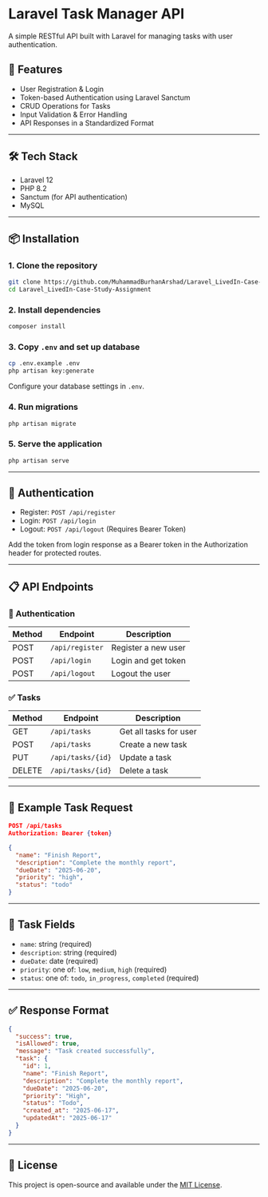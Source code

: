 # Laravel Task Manager API

A simple RESTful API built with Laravel for managing tasks with user authentication.

## 🚀 Features

- User Registration & Login
- Token-based Authentication using Laravel Sanctum
- CRUD Operations for Tasks
- Input Validation & Error Handling
- API Responses in a Standardized Format

---

## 🛠️ Tech Stack

- Laravel 12
- PHP 8.2
- Sanctum (for API authentication)
- MySQL

---

## 📦 Installation

### 1. Clone the repository

```bash
git clone https://github.com/MuhammadBurhanArshad/Laravel_LivedIn-Case-Study-Assignment.git
cd Laravel_LivedIn-Case-Study-Assignment
````

### 2. Install dependencies

```bash
composer install
```

### 3. Copy `.env` and set up database

```bash
cp .env.example .env
php artisan key:generate
```

Configure your database settings in `.env`.

### 4. Run migrations

```bash
php artisan migrate
```

### 5. Serve the application

```bash
php artisan serve
```

---

## 🔐 Authentication

* Register: `POST /api/register`
* Login: `POST /api/login`
* Logout: `POST /api/logout` (Requires Bearer Token)

Add the token from login response as a Bearer token in the Authorization header for protected routes.

---

## 📋 API Endpoints

### 🔑 Authentication

| Method | Endpoint        | Description         |
| ------ | --------------- | ------------------- |
| POST   | `/api/register` | Register a new user |
| POST   | `/api/login`    | Login and get token |
| POST   | `/api/logout`   | Logout the user     |

### ✅ Tasks

| Method | Endpoint          | Description            |
| ------ | ----------------- | ---------------------- |
| GET    | `/api/tasks`      | Get all tasks for user |
| POST   | `/api/tasks`      | Create a new task      |
| PUT    | `/api/tasks/{id}` | Update a task          |
| DELETE | `/api/tasks/{id}` | Delete a task          |

---

## 🧪 Example Task Request

```json
POST /api/tasks
Authorization: Bearer {token}

{
  "name": "Finish Report",
  "description": "Complete the monthly report",
  "dueDate": "2025-06-20",
  "priority": "high",
  "status": "todo"
}
```

---

## 📌 Task Fields

* `name`: string (required)
* `description`: string (required)
* `dueDate`: date (required)
* `priority`: one of: `low`, `medium`, `high` (required)
* `status`: one of: `todo`, `in_progress`, `completed` (required)

---

## ✅ Response Format

```json
{
  "success": true,
  "isAllowed": true,
  "message": "Task created successfully",
  "task": {
    "id": 1,
    "name": "Finish Report",
    "description": "Complete the monthly report",
    "dueDate": "2025-06-20",
    "priority": "High",
    "status": "Todo",
    "created_at": "2025-06-17",
    "updatedAt": "2025-06-17"
  }
}
```

---

## 🤝 License

This project is open-source and available under the [MIT License](LICENSE).

```
